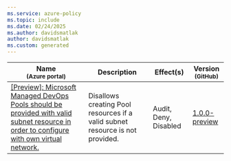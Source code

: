 ```yaml
---
ms.service: azure-policy
ms.topic: include
ms.date: 02/24/2025
ms.author: davidsmatlak
author: davidsmatlak
ms.custom: generated
---
```


|Name<br /><sub>(Azure portal)</sub> |Description |Effect(s) |Version<br /><sub>(GitHub)</sub> |
|---|---|---|---|
|[\[Preview\]: Microsoft Managed DevOps Pools should be provided with valid subnet resource in order to configure with own virtual network.](https://portal.azure.com/#blade/Microsoft_Azure_Policy/PolicyDetailBlade/definitionId/%2Fproviders%2FMicrosoft.Authorization%2FpolicyDefinitions%2F0d6d79a8-8406-4e87-814d-2dcd83b2c355) |Disallows creating Pool resources if a valid subnet resource is not provided. |Audit, Deny, Disabled |[1.0.0-preview](https://github.com/Azure/azure-policy/blob/master/built-in-policies/policyDefinitions/DevOpsInfrastructure/Subnet_Audit.json) |
